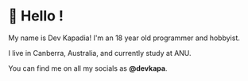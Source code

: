 # 👋 Hello !

My name is Dev Kapadia! I'm an 18 year old programmer and hobbyist. 

I live in Canberra, Australia, and currently study at ANU.

You can find me on all my socials as **@devkapa**.

